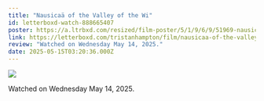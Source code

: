 ```yaml
---
title: "Nausicaä of the Valley of the Wi"
id: letterboxd-watch-888665407
poster: https://a.ltrbxd.com/resized/film-poster/5/1/9/6/9/51969-nausicaa-of-the-valley-of-the-wind-0-600-0-900-crop.jpg?v=059bc2bbc0
link: https://letterboxd.com/tristanhampton/film/nausicaa-of-the-valley-of-the-wind/
review: "Watched on Wednesday May 14, 2025."
date: 2025-05-15T03:20:36.000Z
---
```

 <p><img src="https://a.ltrbxd.com/resized/film-poster/5/1/9/6/9/51969-nausicaa-of-the-valley-of-the-wind-0-600-0-900-crop.jpg?v=059bc2bbc0"/></p> <p>Watched on Wednesday May 14, 2025.</p>
